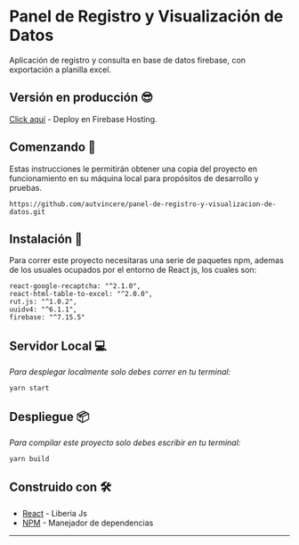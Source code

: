 

# Panel de Registro y Visualización de Datos

Aplicación de registro y consulta en base de datos firebase, con exportación a planilla excel.

## Versión en producción 😎
[Click aquí](https://admin-registros-formulario.web.app/) - Deploy en Firebase Hosting.


## Comenzando 🚀

Estas instrucciones le permitirán obtener una copia del proyecto en funcionamiento en su máquina local para propósitos de desarrollo y pruebas.

```
https://github.com/autvincere/panel-de-registro-y-visualizacion-de-datos.git
```


## Instalación 🔧

Para correr este proyecto necesitaras una serie de paquetes npm, ademas de los usuales ocupados por el entorno de React js, los cuales son:


```
react-google-recaptcha: "^2.1.0",
react-html-table-to-excel: "^2.0.0",
rut.js: "^1.0.2",
uuidv4: "^6.1.1",
firebase: "^7.15.5"
```

## Servidor Local 💻

_Para desplegar localmente solo debes correr en tu terminal:_

```
yarn start
```

## Despliegue 📦

_Para compilar este proyecto solo debes escribir en tu terminal:_
```
yarn build
```

## Construido con 🛠️

* [React](https://reactjs.org/) - Liberia Js
* [NPM](https://www.npmjs.com/) - Manejador de dependencias



---

